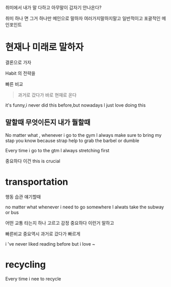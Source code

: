 
취미에서 내가 말 다하고 아무말이 갑자기 안나온다?

취미 하나 면 그거 하나만 메인으로 말하자 여러가지말하지말고 
일반적이고 포괄적인 메인포인트 
# 현재나 미래로 말하자

결론으로 가자 

Habit 의 전략을 

빠른 비교 
> 과거로 갔다가 바로 현재로 온다 

it's funny,i never did this before,but nowadays l just love doing this 


## 말할때 무엇이든지 내가 뭘할때 

No matter what , whenever i go to the gym 
l always make sure to bring my stap 
you know because strap help to grab the barbel or dumble 

Every time i go to the gtm 
l always stretching first 


중요하다 이건 
this is crucial

# transportation
행동 습관 얘기할때 

no matter what whenever i need to go somewhere 
l alwats take the subway or bus 

어떤 교통 타는지 하나 고르고 
감정 중요하다 이런거 말하고 

빠른비교 중요역시
과거로 갔다가 빠르게 

i 've never liked reading before 
but i love ~ 
# recycling

Every time i nee to recycle 

